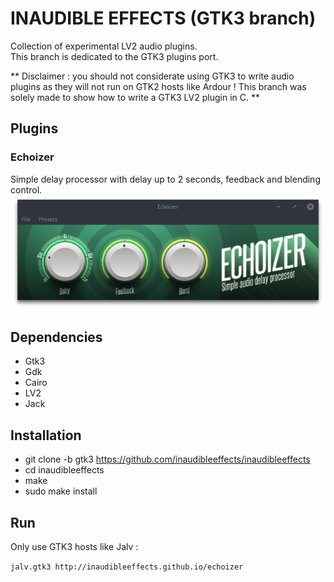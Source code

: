 # INAUDIBLE EFFECTS (GTK3 branch)
Collection of experimental LV2 audio plugins.  
This branch is dedicated to the GTK3 plugins port.

** Disclaimer : you should not considerate using GTK3 to write audio plugins as they will not run on GTK2 hosts like Ardour ! This branch was solely made to show how to write a GTK3 LV2 plugin in C. **

## Plugins

### Echoizer

Simple delay processor with delay up to 2 seconds, feedback and blending control.
![Echoizer](echoizer.png)

## Dependencies

* Gtk3
* Gdk
* Cairo
* LV2
* Jack

## Installation

* git clone -b gtk3 https://github.com/inaudibleeffects/inaudibleeffects
* cd inaudibleeffects
* make
* sudo make install

## Run

Only use GTK3 hosts like Jalv :

` jalv.gtk3 http://inaudibleeffects.github.io/echoizer `
